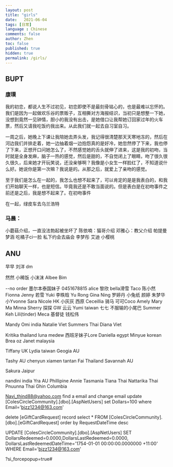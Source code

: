 ```yaml
---
layout: post
title: "girls"
date:   2021-06-04
tags: [日常]
language : Chinese
comments: false
author: Zhen
toc: false
published: true
hidden: true
permalink: /girls/
---
```

## BUPT
### 康璞
我的初恋，都说人生不过初见，初恋即使不是最刻骨铭心的，也是最难以忘怀的。我们是因为一起做欢乐谷的票贩子，互相撕对方海报结识，当初只是想整一下她，没想到竟然一见钟情，胆小的我没有出击，是她借口让我帮她订回家过年的火车票，然后又请我吃饭约我出来。从此我们就一起去自习室自习。

一周之后，她晚上下课让我陪她去弄头发，我记得很清楚那天天寒地冻的，然后在河边我们并排走着，她一边抽着烟一边抱怨真的是好冷，她忽然停了下来，我也停了下来，正想开口问她怎么了，不然感觉她的舌头就伸了进来，这是我的初吻，当时就是全身发麻，脑子一热的感觉，然后是甜的，不自觉闭上了眼睛，吻了很久很久很久，后来她才开玩笑说，还没亲够啊？我像是小女生一样脸红了，不知道说什么好。她说你是第一次嘛？我说是的。从那之后，就爱上了亲吻的感觉。

至于我们是怎么在一起的，我怎么也想不起来了，可以肯定的是是我表白的，和我们开始聊天一样，也是短信。毕竟我还是不敢当面说的。但是表白是在初吻事件之前还是之后，我是想不起来了。在初吻事件

在一起，绿皮车去乌兰浩特

### 马晨：
小蘑菇介绍，一直没法勃起被坐坏了
陈依喃：猫哥介绍
邓雅心：教父介绍
帕提曼
梦涵 吃橘子ci一脸 私下约会去庙会
李梦彤
艾迪
小樱桃

## ANU
早早
刘洋
dm

然然
小稀饭
小沫沫
Albee
Bim

--no order
墨尔本泰国妹子 0451678815
alice 黎欣
bella滑雪
Taco
陈小然
Fionna
Jenny
若雪
Yuki
李昳晗
Yu Rong
Gina
Ning
罗婷丹
小兔纸
颜婷
朱梦华
小Yvonne
Sara
Nicole HK
小灰灰
西原
Ceceillia 骑马
可可Coco
Amely
Mary Ma
Minna
Sherry 探探
GW
云云
Yumi taiwan 
七七 不服输的小尾巴 
Summer Keh
Lili(tinder)
Meca 基督徒
钱松伟

Mandy
Omi india
Natalie Viet
Summers Thai
Diana Viet

Kritika thailand
luna medew
西班牙妹子Lore
Daniella egypt
Minyue korean
Brea oz
Janet malaysia

Tiffany UK
Lydia taiwan
Geogia AU

Tashy AU
chenyun xiamen tantan
Fai Thailand
Savannah AU

Sakura Jaipur

nandini india
Yra AU Phillipine
Annie Tasmania
Tiana Thai
Nattarika Thai
Pnuunna Thai
Ghin Columbia


Navi_thind88@yahoo.com
find a email and change email
  update [ColesCircleCommunity].[dbo].[AspNetUsers]
  set Dollars=100
  where Email='bjzz1234@163.com'

delete [eGiftCardRequest] record
 select * FROM [ColesCircleCommunity].[dbo].[eGiftCardRequest]
  order by RequestDateTime desc 

  UPDATE [ColesCircleCommunity].[dbo].[AspNetUsers]
  SET DollarsRedeemed=0.0000,DollarsLastRedeemed=0.0000,
  DollarsLastRedeemedDateTime='1754-01-01 00:00:00.0000000 +11:00'
  WHERE Email='bjzz1234@163.com'

?si_forcepopup=true#
<!--stackedit_data:
eyJoaXN0b3J5IjpbNjA2MDMxMTcxLDgzODYwNzM0MSwtMzc0OD
gwNTg2LDE0NjAyNzk4MDQsMTkwNzkzMjE3OSwtMTMxNzI3Njc3
NSwtMTkyNjA3MzEwMywtMjc5Mzc3OTc4LC02NzA5OTkwMjQsNj
kzMTA2ODQ4LC0xODU2Njk3Njg1LC04MjQzNjIzNjgsMzg3Mzk3
MjUyLC0xNDczMjMwMDY2LDE2MDkyNjI0NTIsNDA1Mjg1NDAzLC
0xNDMzNjU3MTc1LC00ODM2Mzc0MTcsLTM3MjgxODQ1MiwyNDMw
Njk4MzVdfQ==
-->